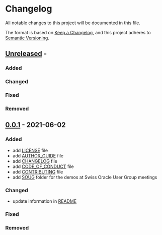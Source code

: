 # Changelog
<!-- markdownlint-disable MD013 -->
<!-- markdownlint-configure-file { "MD024":{"allow_different_nesting": true }} -->
All notable changes to this project will be documented in this file.

The format is based on [Keep a Changelog](https://keepachangelog.com/en/1.0.0/),
and this project adheres to [Semantic Versioning](https://semver.org/spec/v2.0.0.html).

## [Unreleased] -

### Added

### Changed

### Fixed

### Removed

## [0.0.1] - 2021-06-02

### Added

- add [LICENSE](LICENSE) file
- add [AUTHOR_GUIDE](AUTHOR_GUIDE.md) file
- add [CHANGELOG](CHANGELOG.md) file
- add [CODE_OF_CONDUCT](CODE_OF_CONDUCT.md) file
- add [CONTRIBUTING](CONTRIBUTING.md) file
- add [SOUG](SOUG) folder for the demos at Swiss Oracle User Group meetings

### Changed

- update information in [README](README.md)

### Fixed

### Removed

[unreleased]: https://dev.azure.com/tvdvsts/six/_git/poc-cmu
[0.0.1]: https://dev.azure.com/tvdvsts/six/_git/poc-cmu?version=GTv0.0.5
